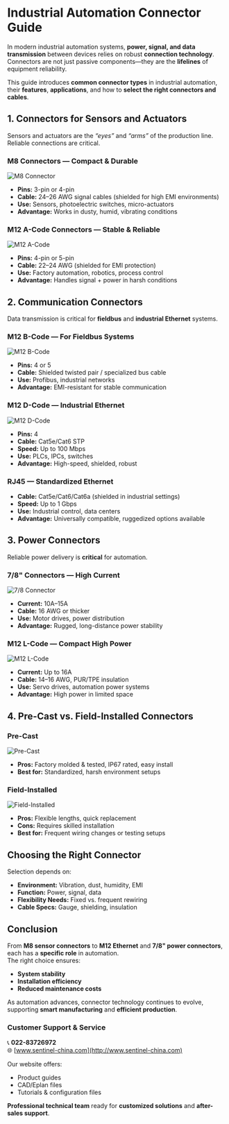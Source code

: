 # Industrial Automation Connector Guide

In modern industrial automation systems, **power, signal, and data transmission** between devices relies on robust **connection technology**.  
Connectors are not just passive components—they are the **lifelines** of equipment reliability.

This guide introduces **common connector types** in industrial automation, their **features**, **applications**, and how to **select the right connectors and cables**.

## 1. Connectors for Sensors and Actuators

Sensors and actuators are the *“eyes”* and *“arms”* of the production line. Reliable connections are critical.

### **M8 Connectors — Compact & Durable**
![M8 Connector](http://image.sentinel-china.com/202408230944908.jpg)

- **Pins:** 3-pin or 4-pin
- **Cable:** 24–26 AWG signal cables (shielded for high EMI environments)
- **Use:** Sensors, photoelectric switches, micro-actuators
- **Advantage:** Works in dusty, humid, vibrating conditions

### **M12 A-Code Connectors — Stable & Reliable**
![M12 A-Code](http://image.sentinel-china.com/202408241041723.jpg)

- **Pins:** 4-pin or 5-pin
- **Cable:** 22–24 AWG (shielded for EMI protection)
- **Use:** Factory automation, robotics, process control
- **Advantage:** Handles signal + power in harsh conditions

## 2. Communication Connectors

Data transmission is critical for **fieldbus** and **industrial Ethernet** systems.

### **M12 B-Code — For Fieldbus Systems**
![M12 B-Code](http://image.sentinel-china.com/202408230945874.jpg)

- **Pins:** 4 or 5
- **Cable:** Shielded twisted pair / specialized bus cable
- **Use:** Profibus, industrial networks
- **Advantage:** EMI-resistant for stable communication

### **M12 D-Code — Industrial Ethernet**
![M12 D-Code](http://image.sentinel-china.com/202408241043887.jpg)

- **Pins:** 4
- **Cable:** Cat5e/Cat6 STP
- **Speed:** Up to 100 Mbps
- **Use:** PLCs, IPCs, switches
- **Advantage:** High-speed, shielded, robust

### **RJ45 — Standardized Ethernet**

- **Cable:** Cat5e/Cat6/Cat6a (shielded in industrial settings)
- **Speed:** Up to 1 Gbps
- **Use:** Industrial control, data centers
- **Advantage:** Universally compatible, ruggedized options available

## 3. Power Connectors

Reliable power delivery is **critical** for automation.

### **7/8" Connectors — High Current**
![7/8 Connector](http://image.sentinel-china.com/202408230946863.jpg)

- **Current:** 10A–15A
- **Cable:** 16 AWG or thicker
- **Use:** Motor drives, power distribution
- **Advantage:** Rugged, long-distance power stability

### **M12 L-Code — Compact High Power**
![M12 L-Code](http://image.sentinel-china.com/202408230946804.jpg)

- **Current:** Up to 16A
- **Cable:** 14–16 AWG, PUR/TPE insulation
- **Use:** Servo drives, automation power systems
- **Advantage:** High power in limited space

## 4. Pre-Cast vs. Field-Installed Connectors

### **Pre-Cast**
![Pre-Cast](http://image.sentinel-china.com/202408230946809.jpg)

- **Pros:** Factory molded & tested, IP67 rated, easy install
- **Best for:** Standardized, harsh environment setups

### **Field-Installed**
![Field-Installed](http://image.sentinel-china.com/202408230946434.jpg)

- **Pros:** Flexible lengths, quick replacement
- **Cons:** Requires skilled installation
- **Best for:** Frequent wiring changes or testing setups

## Choosing the Right Connector

Selection depends on:

- **Environment:** Vibration, dust, humidity, EMI
- **Function:** Power, signal, data
- **Flexibility Needs:** Fixed vs. frequent rewiring
- **Cable Specs:** Gauge, shielding, insulation

## Conclusion

From **M8 sensor connectors** to **M12 Ethernet** and **7/8" power connectors**, each has a **specific role** in automation.  
The right choice ensures:

- **System stability**
- **Installation efficiency**
- **Reduced maintenance costs**

As automation advances, connector technology continues to evolve, supporting **smart manufacturing** and **efficient production**.

### Customer Support & Service

📞 **022-83726972**  
🌐 [www.sentinel-china.com](http://www.sentinel-china.com)  

Our website offers:

- Product guides
- CAD/Eplan files
- Tutorials & configuration files

**Professional technical team** ready for **customized solutions** and **after-sales support**.
